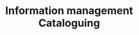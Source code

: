 ---
title: Information management Cataloguing
longTitle: Information management, Cataloguing
tags:
  - gccommon
relatedTerm:
  - "[[404.06 Metadata]]"
source: "[[Government of Canada Core Subject Thesaurus]]"
---